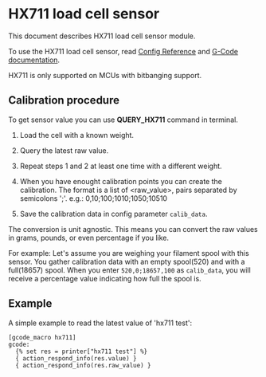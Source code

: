 # HX711 load cell sensor

This document describes HX711 load cell sensor module.

To use the HX711 load cell sensor, read
[Config Reference](Config_Reference.md#hx711) and
[G-Code documentation](G-Codes.md#hx711).

HX711 is only supported on MCUs with bitbanging support.

## Calibration procedure

To get sensor value you can use **QUERY_HX711** command in terminal.

1. Load the cell with a known weight.

2. Query the latest raw value.

3. Repeat steps 1 and 2 at least one time with a different weight.

4. When you have enought calibration points you can create the calibration.
The format is a list of <raw_value>,<value> pairs separated by semicolons ';'.
e.g.: 0,10;100;1010;1050;10510

5. Save the calibration data in config parameter `calib_data`.

The conversion is unit agnostic. This means you can convert the
raw values in grams, pounds, or even percentage if you like.

For example:
Let's assume you are weighing your filament spool with this sensor.
You gather calibration data with an empty spool(520) and with a full(18657) spool.
When you enter `520,0;18657,100` as `calib_data`, you will receive a
percentage value indicating how full the spool is.

## Example
A simple example to read the latest value of 'hx711 test':

```
[gcode_macro hx711]
gcode:
  {% set res = printer["hx711 test"] %}
  { action_respond_info(res.value) }
  { action_respond_info(res.raw_value) }
```
